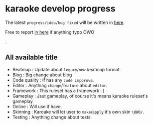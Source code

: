 # karaoke develop progress

The latest `progress/idea/bug fixed` will be written in [here](https://osu-karaoke.github.io/).

Free to report [in here](https://github.com/osu-Karaoke/osu-Karaoke.github.io/issues) if anything typo OWO

.

## All available title

- Beatmap : Update about `legacy`/`new` beatmap format.
- Blog : Big change about blog
- Code quality : If has any `code imporove`.
- Editor : Anything `change`/`feature` about `editor`.
- Framework : This ruleset has a framework : )
- Gameplay : Jsut gameplay, of course it's means karaoke ruleset's gameplay.
- Online : Will use if have.
- Skinning : Karoake will let user to `make`/`apply` it's own skin `\OWO/`.
- Testing : Anything change about tests.